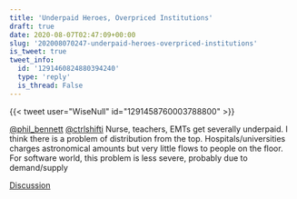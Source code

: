 ```yaml
---
title: 'Underpaid Heroes, Overpriced Institutions'
draft: true
date: 2020-08-07T02:47:09+00:00
slug: '202008070247-underpaid-heroes-overpriced-institutions'
is_tweet: true
tweet_info:
  id: '1291460824880394240'
  type: 'reply'
  is_thread: False
---
```




{{< tweet user="WiseNull" id="1291458760003788800" >}}

[@phil_bennett](https://x.com/phil_bennett) [@ctrlshifti](https://x.com/ctrlshifti) Nurse, teachers, EMTs get severally underpaid. I think there is a problem of distribution from the top. Hospitals/universities charges astronomical amounts but very little flows to people on the floor. For software world, this problem is less severe, probably due to demand/supply

[Discussion](https://x.com/sytelus/status/1291460824880394240)
